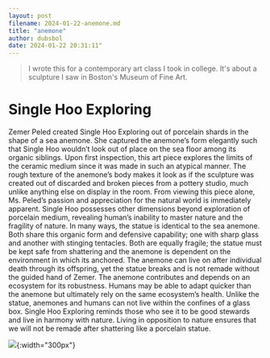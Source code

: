 ```yaml
---
layout: post
filename: 2024-01-22-anemone.md
title: "anemone"
author: dubsbol
date: 2024-01-22 20:31:11"
---
```

> I wrote this for a contemporary art class I took in college. It's about a sculpture I saw in Boston's Museum of Fine Art.
>
# Single Hoo Exploring

Zemer Peled created Single Hoo Exploring out of porcelain shards in the shape of a sea anemone. She captured the anemone’s form elegantly such that Single Hoo wouldn’t look out of place on the sea floor among its organic siblings. Upon first inspection, this art piece explores the limits of the ceramic medium since it was made in such an atypical manner. The rough texture of the anemone’s body makes it look as if the sculpture was created out of discarded and broken pieces from a pottery studio, much unlike anything else on display in the room. From viewing this piece alone, Ms. Peled’s passion and appreciation for the natural world is immediately apparent.
Single Hoo possesses other dimensions beyond exploration of porcelain medium, revealing human’s inability to master nature and the fragility of nature. In many ways, the statue is identical to the sea anemone. Both share this organic form and defensive capability; one with sharp glass and another with stinging tentacles. Both are equally fragile; the statue must be kept safe from shattering and the anemone is dependent on the environment in which its anchored. The anemone can live on after individual death through its offspring, yet the statue breaks and is not remade without the guided hand of Zemer. The anemone contributes and depends on an ecosystem for its robustness. Humans may be able to adapt quicker than the anemone but ultimately rely on the same ecosystem’s health. Unlike the statue, anemones and humans can not live within the confines of a glass box. Single Hoo Exploring reminds those who see it to be good stewards and live in harmony with nature. Living in opposition to nature ensures that we will not be remade after shattering like a porcelain statue.

![](/assets/images/anemone.png){:width="300px"}